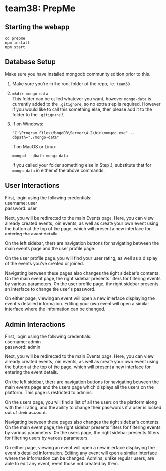 # team38: PrepMe
## Starting the webapp
`cd prepme`\
`npm install`\
`npm start`

## Database Setup
Make sure you have installed mongodb community edition prior to this.
1. Make sure you're in the root folder of the repo, i.e. `team38`
1. `mkdir mongo-data`\
This folder can be called whatever you want, 
however `mongo-data` is currently added to the `.gitignore`, so no extra step is required.
However if you would like to call this something else, then please add it to the folder
to the `.gitignore`.\
2.  If on Windows:

    `"C:\Program Files\MongoDB\Server\4.2\bin\mongod.exe" --dbpath="./mongo-data"`
    
    If on MacOS or Linux:
    
    `mongod --dbath mongo-data`
    
    If you called your folder something else in Step 2, substitute that for `mongo-data` in either
    of the above commands.

## User Interactions
First, login using the following credentials:\
username: user\
password: user

Next, you will be redirected to the main Events page.
Here, you can view already created events, join events, as well as create your
own event using the button at the top of the page, which will present a new interface
for entering the event details.

On the left sidebar, there are navigation buttons for navigating between the main events
page and the user profile page.

On the user profile page, you will find your user rating, as well as a display of the
events you've created or joined.

Navigating between these pages also changes the right sidebar's contents.
On the main event page, the right sidebar presents filters for filtering events by
various parameters.
On the user profile page, the right sidebar presents an interface to change the user's
password.

On either page, viewing an event will open a new interface displaying the event's detailed
information. Editing your own event will open a similar interface where the information
can be changed.

## Admin Interactions
First, login using the following credentials:\
username: admin\
password: admin

Next, you will be redirected to the main Events page.
Here, you can view already created events, join events, as well as create your
own event using the button at the top of the page, which will present a new interface
for entering the event details.

On the left sidebar, there are navigation buttons for navigating between the main events
page and the users page which displays all the users on the platform. This page is 
restricted to admins.

On the users page, you will find a list of all the users on the platform along with their
rating, and the ability to change their passwords if a user is locked out of their account.

Navigating between these pages also changes the right sidebar's contents.
On the main event page, the right sidebar presents filters for filtering events by
various parameters.
On the users page, the right sidebar presents filters for filtering users by various parameters.

On either page, viewing an event will open a new interface displaying the event's detailed
information. Editing any event will open a similar interface where the information
can be changed. Admins, unlike regular users, are able to edit any event, event those not
created by them.
